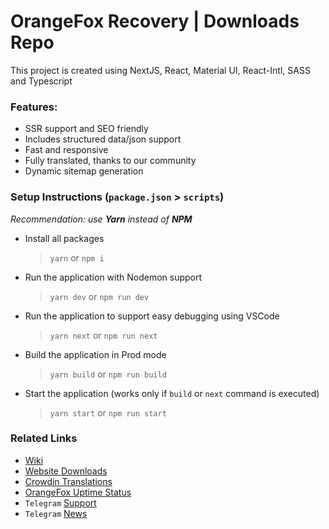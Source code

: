# OrangeFox Recovery | Downloads Repo

This project is created using NextJS, React, Material UI, React-Intl, SASS and Typescript

### Features:

- SSR support and SEO friendly
- Includes structured data/json support
- Fast and responsive
- Fully translated, thanks to our community
- Dynamic sitemap generation

### Setup Instructions (`package.json` > `scripts`)

_Recommendation: use **Yarn** instead of **NPM**_

- Install all packages

  > `yarn` or `npm i`

- Run the application with Nodemon support

  > `yarn dev` or `npm run dev`

- Run the application to support easy debugging using VSCode

  > `yarn next` or `npm run next`

- Build the application in Prod mode

  > `yarn build` or `npm run build`

- Start the application (works only if `build` or `next` command is executed)

  > `yarn start` or `npm run start`

### Related Links

- [Wiki](https://wiki.orangefox.tech/)
- [Website Downloads](https://orangefox.download/)
- [Crowdin Translations](https://translate.orangefox.tech/downloads-website)
- [OrangeFox Uptime Status](https://uptime.orangefox.tech/)
- `Telegram` [Support](https://t.me/OrangeFoxChat)
- `Telegram` [News](https://t.me/OrangeFoxNEWS)

